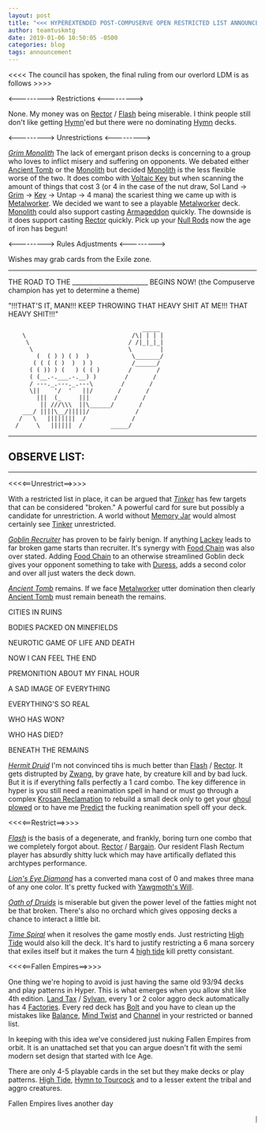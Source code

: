 ```yaml
---
layout: post
title: "<<< HYPEREXTENDED POST-COMPUSERVE OPEN RESTRICTED LIST ANNOUNCEMENT >>>"
author: teamtuskmtg
date: 2019-01-06 10:50:05 -0500
categories: blog
tags: announcement
---
```


<<<< The council has spoken, the final ruling from our overlord LDM is as follows >>>>

<---------> Restrictions <--------->

None. My money was on <a href="https://scryfall.com/card/uds/1/academy-rector">Rector</a> / <a href="https://scryfall.com/card/mir/66/flash">Flash</a> being miserable. I think people still don't like getting <a href="https://scryfall.com/card/fem/38c/hymn-to-tourach">Hymn</a>'ed but there were no dominating <a href="https://scryfall.com/card/fem/38c/hymn-to-tourach">Hymn</a> decks.

<---------> Unrestrictions <--------->

*<a href="https://scryfall.com/card/ulg/126/grim-monolith">Grim Monolith</a>* The lack of emergant prison decks is concerning to a group who loves to inflict misery and suffering on opponents. We debated either <a href="https://scryfall.com/card/tmp/315/ancient-tomb">Ancient Tomb</a> or the <a href="https://scryfall.com/card/ulg/126/grim-monolith">Monolith</a> but decided <a href="https://scryfall.com/card/ulg/126/grim-monolith">Monolith</a> is the less flexible worse of the two. It does combo with <a href="https://scryfall.com/card/usg/314/voltaic-key">Voltaic Key</a> but when scanning the amount of things that cost 3 (or 4 in the case of the nut draw, Sol Land -> <a href="https://scryfall.com/card/ulg/126/grim-monolith">Grim</a> -> <a href="https://scryfall.com/card/usg/314/voltaic-key">Key</a> -> Untap -> 4 mana) the scariest thing we came up with is <a href="https://scryfall.com/card/uds/135/metalworker">Metalworker</a>. We decided we want to see a playable <a href="https://scryfall.com/card/uds/135/metalworker">Metalworker</a> deck. <a href="https://scryfall.com/card/ulg/126/grim-monolith">Monolith</a> could also support casting <a href="https://scryfall.com/card/por/5/armageddon">Armageddon</a> quickly. The downside is it does support casting <a href="https://scryfall.com/card/uds/1/academy-rector">Rector</a> quickly. Pick up your <a href="https://scryfall.com/card/wth/154/null-rod">Null Rods</a> now the age of iron has begun!

<---------> Rules Adjustments <--------->

Wishes may grab cards from the Exile zone.

<hr/>

THE ROAD TO THE ________________________ BEGINS NOW! (the Compuserve champion has yet to determine a theme)


"!!!THAT'S IT, MAN!!! KEEP THROWING THAT HEAVY SHIT AT ME!!! THAT HEAVY SHIT!!!"

                                          _____
        \                              /\| | | |
         \                            / /|_|_|_|
          \                           \        |
            (  ( ) ) ( )  )            \_______/
           ( ( ( ( )  )  ) )           /______/
          ( ( )) ) (   ) ( ( )        /       /
          ( (__.-.___.-.__) )        /       /
          / ---._.---._.---\        /       /
          \||    '/  '   ||/       /       /
            |||  (_     |||       /       /
             || ///\\\  ||\______/       /
        ___/ ||||\__/|||||/             /
       /   \   ||||||||  /             /
      /     \   ||||||  /        _____/                                                
                                                                                             

<hr/>

<h2>OBSERVE LIST:</h2>
<hr/>

<<<<==Unrestrict==>>>>

With a restricted list in place, it can be argued that *<a href="https://scryfall.com/card/ulg/45/tinker">Tinker</a>* has few targets that can be considered "broken." A powerful card for sure but possibly a candidate for unrestriction. A world without <a href="https://scryfall.com/card/ulg/129/memory-jar">Memory Jar</a> would almost certainly see <a href="https://scryfall.com/card/ulg/45/tinker">Tinker</a> unrestricted.

*<a href="https://scryfall.com/card/vis/80/goblin-recruiter">Goblin Recruiter</a>* has proven to be fairly benign. If anything <a href="https://scryfall.com/card/usg/190/goblin-lackey">Lackey</a> leads to far broken game starts than recruiter. It's synergy with <a href="https://scryfall.com/card/mmq/246/food-chain">Food Chain</a> was also over stated. Adding <a href="https://scryfall.com/card/mmq/246/food-chain">Food Chain</a> to an otherwise streamlined Goblin deck gives your opponent something to take with <a href="https://scryfall.com/card/usg/132/duress">Duress</a>, adds a second color and over all just waters the deck down.

*<a href="https://scryfall.com/card/tmp/315/ancient-tomb">Ancient Tomb</a>* remains. If we face <a href="https://scryfall.com/card/uds/135/metalworker">Metalworker</a> utter domination then clearly <a href="https://scryfall.com/card/tmp/315/ancient-tomb">Ancient Tomb</a> must remain beneath the remains.

CITIES IN RUINS

BODIES PACKED ON MINEFIELDS

NEUROTIC GAME OF LIFE AND DEATH

NOW I CAN FEEL THE END

PREMONITION ABOUT MY FINAL HOUR

A SAD IMAGE OF EVERYTHING

EVERYTHING'S SO REAL

WHO HAS WON?

WHO HAS DIED?

BENEATH THE REMAINS

*<a href="https://scryfall.com/card/sth/108/hermit-druid">Hermit Druid</a>* I'm not convinced tihs is much better than <a href="https://scryfall.com/card/mir/66/flash">Flash</a> / <a href="https://scryfall.com/card/uds/1/academy-rector">Rector</a>. It gets distrupted by <a href="https://scryfall.com/card/usg/132/duress">Zwang</a>, by grave hate, by creature kill and by bad luck. But it is if everything falls perfectly a 1 card combo. The key difference in hyper is you still need a reanimation spell in hand or must go through a complex <a href="https://scryfall.com/card/jud/122/krosan-reclamation">Krosan Reclamation</a> to rebuild a small deck only to get your <a href="https://scryfall.com/card/jud/73/sutured-ghoul">ghoul</a> <a href="https://scryfall.com/card/ice/54/swords-to-plowshares">plowed</a> or to have me <a href="https://scryfall.com/card/ody/94/predict">Predict</a> the fucking reanimation spell off your deck.

<<<<==Restrict==>>>>

*<a href="https://scryfall.com/card/mir/66/flash">Flash</a>* is the basis of a degenerate, and frankly, boring turn one combo that we completely forgot about. <a href="https://scryfall.com/card/uds/1/academy-rector">Rector</a> / <a href="https://scryfall.com/card/uds/75/yawgmoths-bargain">Bargain</a>. Our resident Flash Rectum player has absurdly shitty luck which may have artifically deflated this archtypes performance. 

*<a href="https://scryfall.com/card/mir/307/lions-eye-diamond">Lion's Eye Diamond</a>* has a converted mana cost of 0 and makes three mana of any one color. It's pretty fucked with <a href="https://scryfall.com/card/usg/171/yawgmoths-will">Yawgmoth's Will</a>.

*<a href="https://scryfall.com/card/exo/115/oath-of-druids">Oath of Druids</a>* is miserable but given the power level of the fatties might not be that broken. There's also no orchard which gives opposing decks a chance to interact a little bit.

*<a href="https://scryfall.com/card/usg/103/time-spiral">Time Spiral</a>* when it resolves the game mostly ends. Just restricting <a href="https://scryfall.com/card/fem/18b/high-tide">High Tide</a> would also kill the deck. It's hard to justify restricting a 6 mana sorcery that exiles itself but it makes the turn 4 <a href="https://scryfall.com/card/fem/18b/high-tide">high tide</a> kill pretty consistant.

<<<<==Fallen Empires==>>>>

One thing we're hoping to avoid is just having the same old 93/94 decks and play patterns in Hyper. This is what emerges when you allow shit like 4th edition. <a href="https://scryfall.com/card/4ed/34/land-tax">Land Tax</a> / <a href="https://scryfall.com/card/4ed/273/sylvan-library">Sylvan</a>, every 1 or 2 color aggro deck automatically has 4 <a href="https://scryfall.com/card/4ed/361/mishras-factory">Factories</a>. Every red deck has <a href="https://scryfall.com/card/4ed/208/lightning-bolt">Bolt</a> and you have to clean up the mistakes like <a href="https://scryfall.com/card/4ed/6/balance">Balance</a>, <a href="https://scryfall.com/card/4ed/147/mind-twist">Mind Twist</a> and <a href="https://scryfall.com/card/4ed/236/channel">Channel</a> in your restricted or banned list.

In keeping with this idea we've considered just nuking Fallen Empires from orbit. It is an unattached set that you can argue doesn't fit with the semi modern set design that started with Ice Age.

There are only 4-5 playable cards in the set but they make decks or play patterns. <a href="https://scryfall.com/card/fem/18b/high-tide">High Tide</a>, <a href="https://scryfall.com/card/fem/38c/hymn-to-tourach">Hymn to Tourcock</a> and to a lesser extent the tribal and aggro creatures.

Fallen Empires lives another day

<marquee><a class="blink" href="https://scryfall.com/card/fem/36/derelor">LONG LIVE DERELOR!</a></marquee>
